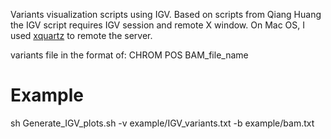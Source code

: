 
Variants visualization scripts using IGV. 
Based on scripts from Qiang Huang
the IGV script requires IGV session and remote X window.
On Mac OS, I used [xquartz](http://www.xquartz.org/) to remote the server.

variants file in the format of: CHROM	POS 	BAM_file_name


# Example
sh Generate_IGV_plots.sh -v example/IGV_variants.txt -b example/bam.txt